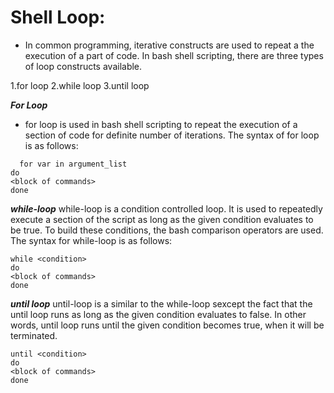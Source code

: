 # Shell Loop:

- In common programming, iterative constructs are used to repeat a the execution of a part of code. In bash shell scripting, there are three types of loop constructs available.

1.for loop
2.while loop
3.until loop

***For Loop***
- for loop is used in bash shell scripting to repeat the execution of a section of code for definite number of iterations. The syntax of for loop is as follows:
```
  for var in argument_list
do
<block of commands>
done
```

***while-loop***
while-loop is a condition controlled loop. It is used to repeatedly execute a section of the script as long as the given condition evaluates to be true. 
To build these conditions, the bash comparison operators are used. The syntax for while-loop is as follows:
```
while <condition>
do
<block of commands>
done
```

***until loop***
until-loop is a similar to the while-loop sexcept the fact that the until loop runs as long as the given condition evaluates to false. 
In other words, until loop runs until the given condition becomes true, when it will be terminated.
```
until <condition>
do
<block of commands>
done
```
